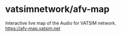 # vatsimnetwork/afv-map

Interactive live map of the Audio for VATSIM network.  
https://afv-map.vatsim.net
